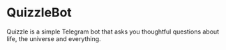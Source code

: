# QuizzleBot
Quizzle is a simple Telegram bot that asks you thoughtful questions about life, the universe and everything.
